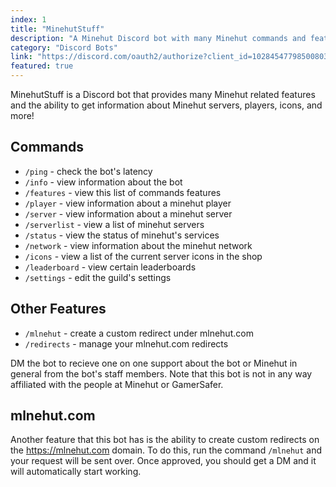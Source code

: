 ```yaml
---
index: 1
title: "MinehutStuff"
description: "A Minehut Discord bot with many Minehut commands and features."
category: "Discord Bots"
link: "https://discord.com/oauth2/authorize?client_id=1028454779850080366"
featured: true
---
```


MinehutStuff is a Discord bot that provides many Minehut related features and the ability to get information about Minehut servers, players, icons, and more!

## Commands
- `/ping` - check the bot's latency
- `/info` - view information about the bot
- `/features` - view this list of commands features
- `/player` - view information about a minehut player
- `/server` - view information about a minehut server
- `/serverlist` - view a list of minehut servers
- `/status` - view the status of minehut's services
- `/network` - view information about the minehut network
- `/icons` - view a list of the current server icons in the shop
- `/leaderboard` - view certain leaderboards
- `/settings` - edit the guild's settings

## Other Features
- `/mlnehut` - create a custom redirect under mlnehut.com
- `/redirects` - manage your mlnehut.com redirects

DM the bot to recieve one on one support about the bot or Minehut in general from the bot's staff members. Note that this bot is not in any way affiliated with the people at Minehut or GamerSafer.

## mlnehut.com
Another feature that this bot has is the ability to create custom redirects on the https://mlnehut.com domain. To do this, run the command `/mlnehut` and your request will be sent over. Once approved, you should get a DM and it will automatically start working.